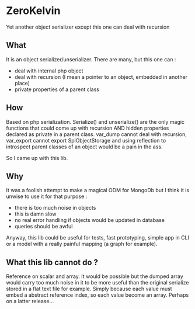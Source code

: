 # ZeroKelvin

Yet another object serializer except this one can deal with recursion

## What

It is an object serializer/unserializer. There are many, but this one can :
 * deal with internal php object
 * deal with recursion (I mean a pointer to an object, embedded in another place)
 * private properties of a parent class

## How

Based on php serialization. Serialize() and unserialize()
are the only magic functions that could come up with recursion AND hidden properties declared
as private in a parent class. var_dump cannot deal with recursion, 
var_export cannot export SplObjectStorage and using reflection to introspect 
parent classes of an object would be a pain in the ass.

So I came up with this lib.

## Why

It was a foolish attempt to make a magical ODM for MongoDb but I think 
it is unwise to use it for that purpose :
 * there is too much noise in objects
 * this is damn slow
 * no real error handling if objects would be updated in database
 * queries should be awful

Anyway, this lib could be useful for tests, fast prototyping, simple app in 
CLI or a model with a really painful mapping (a graph for example).

## What this lib cannot do ?

Reference on scalar and array. It would be possible but the dumped array would
carry too much noise in it to be more useful than the original serialize stored 
in a flat text file for example. Simply because each value must embed a abstract 
reference index, so each value become an array. Perhaps on a latter release...